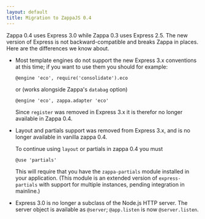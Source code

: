 ```yaml
---
layout: default
title: Migration to ZappaJS 0.4
---
```


Zappa 0.4 uses Express 3.0 while Zappa 0.3 uses Express 2.5.
The new version of Express is not backward-compatible and breaks
Zappa in places. Here are the differences we know about.

* Most template engines do not support the new Express 3.x conventions at this
  time; if you want to use them you should for example:

      @engine 'eco', require('consolidate').eco

  or (works alongside Zappa's `databag` option)

      @engine 'eco', zappa.adapter 'eco'

  Since `register` was removed in Express 3.x it is therefor no longer
  available in Zappa 0.4.

* Layout and partials support was removed from Express 3.x, and is no longer
  available in vanilla zappa 0.4.

  To continue using `layout` or partials in zappa 0.4 you must

      @use 'partials'

  This will require that you have the `zappa-partials` module installed in
  your application. (This module is an extended version of
  `express-partials` with support for multiple instances, pending integration
  in mainline.)

* Express 3.0 is no longer a subclass of the Node.js HTTP server. The server
  object is available as `@server`; `@app.listen` is now
  `@server.listen`.

